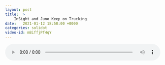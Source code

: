 ```yaml
---
layout: post
title:  >
    InSight and Juno Keep on Trucking
date:   2021-01-12 18:50:00 +0000
categories: solidot
video-id: mBiffjPf4qY
---
```


<audio src="/assets/730e40d92380d3502dbeafce6fb1c80e.mp3" style="width: 100%;" controls></audio>

